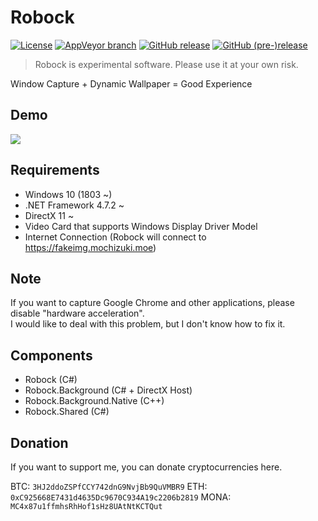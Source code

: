 # Robock

[![License](https://img.shields.io/github/license/mika-f/robock.svg?style=flat-square)](LICENSE)
[![AppVeyor branch](https://img.shields.io/appveyor/ci/mika-f/Robock/develop.svg?style=flat-square)](https://ci.appveyor.com/project/mika-f/robock)
[![GitHub release](https://img.shields.io/github/release/mika-f/Robock.svg?style=flat-square)](https://github.com/mika-f/Robock/releases/latest)
[![GitHub (pre-)release](https://img.shields.io/github/release/mika-f/Robock/all.svg?style=flat-square)](https://github.com/mika-f/Robock/releases/latest)


> Robock is experimental software. Please use it at your own risk.

Window Capture + Dynamic Wallpaper = Good Experience


## Demo

[![](https://img.youtube.com/vi/3HdT_-mdNBM/0.jpg)](https://www.youtube.com/watch?v=3HdT_-mdNBM)


## Requirements

* Windows 10 (1803 ~)
* .NET Framework 4.7.2 ~
* DirectX 11 ~
* Video Card that supports Windows Display Driver Model
* Internet Connection (Robock will connect to https://fakeimg.mochizuki.moe)


## Note

If you want to capture Google Chrome and other applications, please disable "hardware acceleration".  
I would like to deal with this problem, but I don't know how to fix it.


## Components

* Robock (C#)
* Robock.Background (C# + DirectX Host)
* Robock.Background.Native (C++)
* Robock.Shared (C#)


## Donation

If you want to support me, you can donate cryptocurrencies here.  

BTC: `3HJ2ddoZSPfCCY742dnG9NvjBb9QuVMBR9`
ETH: `0xC925668E7431d4635Dc9670C934A19c2206b2819`
MONA: `MC4x87u1ffmhsRhHof1sHz8UAtNtKCTQut`